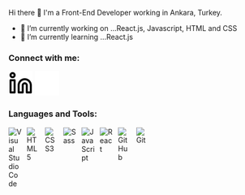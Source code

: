 Hi there 👋
I'm a Front-End Developer working in Ankara, Turkey.

- 🔭 I’m currently working on ...React.js, Javascript, HTML and CSS
- 🌱 I’m currently learning ...React.js
### Connect with me:


[![website](./img/linkedin-light.svg)](https://https://www.linkedin.com/in/can-kilicc-)
[![website](./img/linkedin-dark.svg)](https://https://www.linkedin.com/in/can-kilicc-)
&nbsp;&nbsp;


### Languages and Tools:

<img align="left" alt="Visual Studio Code" width="26px" src="https://cdn.jsdelivr.net/gh/devicons/devicon/icons/vscode/vscode-original.svg" style="padding-right:10px;" />
<img align="left" alt="HTML5" width="26px" src="https://cdn.jsdelivr.net/gh/devicons/devicon/icons/html5/html5-original.svg" style="padding-right:10px;" />
<img align="left" alt="CSS3" width="26px" src="https://cdn.jsdelivr.net/gh/devicons/devicon/icons/css3/css3-original.svg" style="padding-right:10px;" />
<img align="left" alt="Sass" width="26px" src="https://cdn.jsdelivr.net/gh/devicons/devicon/icons/sass/sass-original.svg" style="padding-right:10px;" />
<img align="left" alt="JavaScript" width="26px" src="https://cdn.jsdelivr.net/gh/devicons/devicon/icons/javascript/javascript-original.svg" style="padding-right:10px;" />
<img align="left" alt="React" width="26px" src="https://cdn.jsdelivr.net/gh/devicons/devicon/icons/react/react-original.svg" style="padding-right:10px;" />
<img align="left" alt="GitHub" width="26px" src="https://user-images.githubusercontent.com/3369400/139448065-39a229ba-4b06-434b-bc67-616e2ed80c8f.png" style="padding-right:10px;" />
<img align="left" alt="Git" width="26px" src="https://cdn.jsdelivr.net/gh/devicons/devicon/icons/git/git-original.svg" style="padding-right:10px;" />


<!--

**cnkilic/cnkilic** is a ✨ _special_ ✨ repository because its `README.md` (this file) appears on your GitHub profile.

Here are some ideas to get you started:
Link for img sources
https://github.com/codeSTACKr/codeSTACKr
- 🔭 I’m currently working on ...React.js, Javascript, HTML and CSS
- 🌱 I’m currently learning ...React.js
- 👯 I’m looking to collaborate on ...
- 🤔 I’m looking for help with ...
- 💬 Ask me about ...
- 📫 How to reach me: ...https://www.linkedin.com/in/can-kilicc-
- 😄 Pronouns: ...
- ⚡ Fun fact: ...
-->
